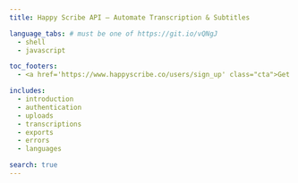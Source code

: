 ```yaml
---
title: Happy Scribe API – Automate Transcription & Subtitles

language_tabs: # must be one of https://git.io/vQNgJ
  - shell
  - javascript

toc_footers:
  - <a href='https://www.happyscribe.co/users/sign_up' class="cta">Get Started →</a>

includes:
  - introduction
  - authentication
  - uploads
  - transcriptions
  - exports
  - errors
  - languages

search: true
---
```


